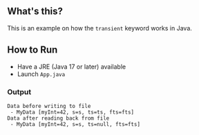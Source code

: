 ## What's this?
This is an example on how the `transient` keyword works in Java.

## How to Run
- Have a JRE (Java 17 or later) available
- Launch `App.java` 


### Output
```
Data before writing to file
 - MyData [myInt=42, s=s, ts=ts, fts=fts]
Data after reading back from file
 - MyData [myInt=42, s=s, ts=null, fts=fts]
```
